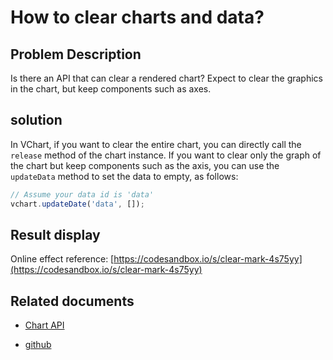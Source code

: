# How to clear charts and data?

## Problem Description

Is there an API that can clear a rendered chart? Expect to clear the graphics in the chart, but keep components such as axes.

## solution

In VChart, if you want to clear the entire chart, you can directly call the `release` method of the chart instance. If you want to clear only the graph of the chart but keep components such as the axis, you can use the `updateData` method to set the data to empty, as follows:

```ts
// Assume your data id is 'data'
vchart.updateDate('data', []);
```

## Result display

Online effect reference: [https://codesandbox.io/s/clear-mark-4s75yy](https://codesandbox.io/s/clear-mark-4s75yy)

## Related documents

- [Chart API](https://www.visactor.io/vchart/api/API/vchart)

* [github](https://github.com/VisActor/VChart)
